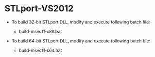 # STLport-VS2012

  - To build 32-bit STLport DLL, modify and execute following batch file:
    - build-msvc11-x86.bat
  
  - To build 64-bit STLport DLL, modify and execute following batch file:
    - build-msvc11-x64.bat
